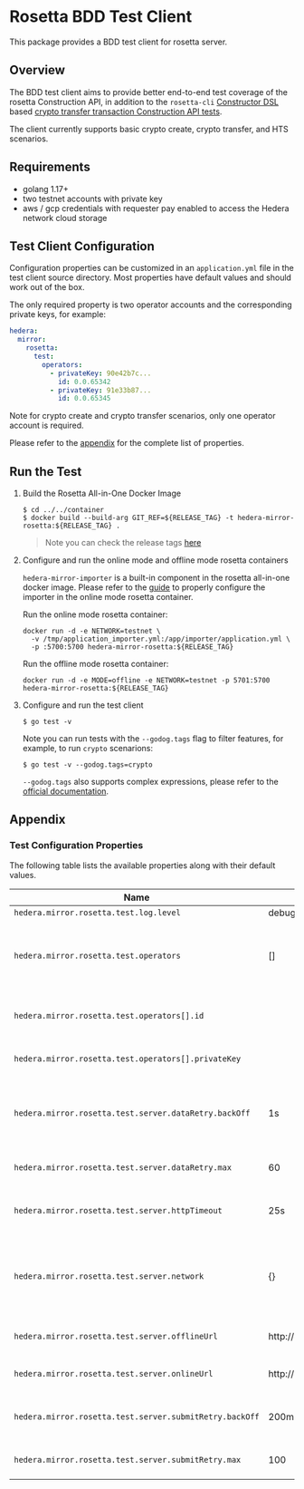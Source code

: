 # Rosetta BDD Test Client

This package provides a BDD test client for rosetta server.

## Overview

The BDD test client aims to provide better end-to-end test coverage of the rosetta Construction API, in addition to the
`rosetta-cli` [Constructor DSL](https://github.com/coinbase/rosetta-sdk-go/tree/master/constructor/dsl) based
[crypto transfer transaction Construction API tests](/hedera-mirror-rosetta/scripts/validation/testnet/testnet.ros).

The client currently supports basic crypto create, crypto transfer, and HTS scenarios.

## Requirements

- golang 1.17+
- two testnet accounts with private key
- aws / gcp credentials with requester pay enabled to access the Hedera network cloud storage

## Test Client Configuration

Configuration properties can be customized in an `application.yml` file in the test client source directory. Most
properties have default values and should work out of the box.

The only required property is two operator accounts and the corresponding private keys, for example:

```yaml
hedera:
  mirror:
    rosetta:
      test:
        operators:
          - privateKey: 90e42b7c...
            id: 0.0.65342
          - privateKey: 91e33b87...
            id: 0.0.65345
```

Note for crypto create and crypto transfer scenarios, only one operator account is required.

Please refer to the [appendix](#test-configuration-properties) for the complete list of properties.

## Run the Test

1. Build the Rosetta All-in-One Docker Image

   ```shell
   $ cd ../../container
   $ docker build --build-arg GIT_REF=${RELEASE_TAG} -t hedera-mirror-rosetta:${RELEASE_TAG} .
   ```

   > Note you can check the release tags [here](https://github.com/hashgraph/hedera-mirror-node/releases)

2. Configure and run the online mode and offline mode rosetta containers

   `hedera-mirror-importer` is a built-in component in the rosetta all-in-one docker image. Please refer to the
   [guide](https://docs.hedera.com/guides/mirrornet/run-your-own-beta-mirror-node) to properly configure the importer in
   the online mode rosetta container.

   Run the online mode rosetta container:

   ```shell
   docker run -d -e NETWORK=testnet \
     -v /tmp/application_importer.yml:/app/importer/application.yml \
     -p :5700:5700 hedera-mirror-rosetta:${RELEASE_TAG}
   ```

   Run the offline mode rosetta container:

   ```shell
   docker run -d -e MODE=offline -e NETWORK=testnet -p 5701:5700 hedera-mirror-rosetta:${RELEASE_TAG}
   ```

3. Configure and run the test client

   ```shell
   $ go test -v
   ```

   Note you can run tests with the `--godog.tags` flag to filter features, for example, to run `crypto` scenarions:

   ```shell
   $ go test -v --godog.tags=crypto
   ```

   `--godog.tags` also supports complex expressions, please refer to
   the [official documentation](https://github.com/cucumber/godog#tags).

## Appendix

### Test Configuration Properties

The following table lists the available properties along with their default values.

| Name                                                    | Default               | Description                                                                                   |
| ------------------------------------------------------- | --------------------- | --------------------------------------------------------------------------------------------- |
| `hedera.mirror.rosetta.test.log.level`                  | debug                 | The log level                                                                                 |
| `hedera.mirror.rosetta.test.operators`                  | []                    | A list of operators with the account ids and corresponding private keys                       |
| `hedera.mirror.rosetta.test.operators[].id`             |                       | The operator account id, in the format of shard.realm.num                                     |
| `hedera.mirror.rosetta.test.operators[].privateKey`     |                       | The operator's private key in hex                                                             |
| `hedera.mirror.rosetta.test.server.dataRetry.backOff`   | 1s                    | The amount of time to wait between data request retries, if the request can be retried.       |
| `hedera.mirror.rosetta.test.server.dataRetry.max`       | 60                    | The max retries of a data request                                                             |
| `hedera.mirror.rosetta.test.server.httpTimeout`         | 25s                   | The timeout of an http request sent to the rosetta server                                     |
| `hedera.mirror.rosetta.test.server.network`             | {}                    | A map of main nodes with its service endpoint as the key and the node account id as its value |
| `hedera.mirror.rosetta.test.server.offlineUrl`          | http://localhost:5701 | The url of the offline rosetta server                                                         |
| `hedera.mirror.rosetta.test.server.onlineUrl`           | http://localhost:5700 | The url of the online rosetta server                                                          |
| `hedera.mirror.rosetta.test.server.submitRetry.backOff` | 200ms                 | The amount of time to wait between submit request retries                                     |
| `hedera.mirror.rosetta.test.server.submitRetry.max`     | 100                   | The max retries of a submit request                                                           |
